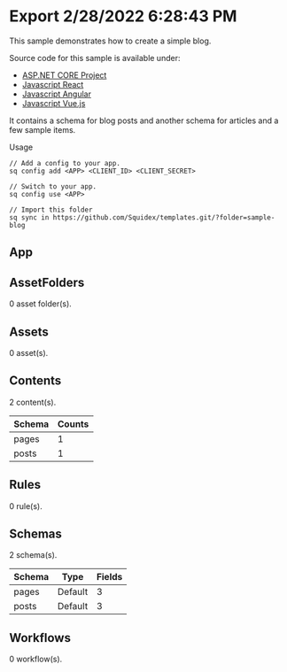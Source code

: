 # Export 2/28/2022 6:28:43 PM

This sample demonstrates how to create a simple blog. 

Source code for this sample is available under: 

* [ASP.NET CORE Project](https://github.com/Squidex/squidex-samples/tree/master/csharp/Sample.Blog)
* [Javascript React](jscript/react/sample-blog)
* [Javascript Angular](jscript/angular/sample-blog)
* [Javascript Vue.js](jscript/vue/sample-blog)

It contains a schema for blog posts and another schema for articles and a few sample items.

Usage

```
// Add a config to your app.
sq config add <APP> <CLIENT_ID> <CLIENT_SECRET>

// Switch to your app.
sq config use <APP>

// Import this folder
sq sync in https://github.com/Squidex/templates.git/?folder=sample-blog
```

## App

## AssetFolders

0 asset folder(s).

## Assets

0 asset(s).

## Contents

2 content(s).

| Schema | Counts |
| ------ | ------ |
| pages  | 1      |
| posts  | 1      |

## Rules

0 rule(s).

## Schemas

2 schema(s).

| Schema | Type    | Fields |
| ------ | ------- | ------ |
| pages  | Default | 3      |
| posts  | Default | 3      |

## Workflows

0 workflow(s).
